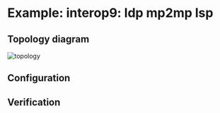 # Example: interop9: ldp mp2mp lsp

## **Topology diagram**

![topology](/img/intop9-ldp04.tst.png)

## **Configuration**

## **Verification**
